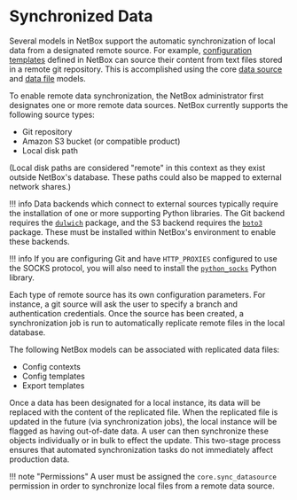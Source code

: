 # Synchronized Data

Several models in NetBox support the automatic synchronization of local data from a designated remote source. For example, [configuration templates](./configuration-rendering.md) defined in NetBox can source their content from text files stored in a remote git repository. This is accomplished using the core [data source](../models/core/datasource.md) and [data file](../models/core/datafile.md) models.

To enable remote data synchronization, the NetBox administrator first designates one or more remote data sources. NetBox currently supports the following source types:

* Git repository
* Amazon S3 bucket (or compatible product)
* Local disk path

(Local disk paths are considered "remote" in this context as they exist outside NetBox's database. These paths could also be mapped to external network shares.)

!!! info
    Data backends which connect to external sources typically require the installation of one or more supporting Python libraries. The Git backend requires the [`dulwich`](https://www.dulwich.io/) package, and the S3 backend requires the [`boto3`](https://boto3.amazonaws.com/v1/documentation/api/latest/index.html) package. These must be installed within NetBox's environment to enable these backends.

!!! info
    If you are configuring Git and have `HTTP_PROXIES` configured to use the SOCKS protocol, you will also need to install the [`python_socks`](https://pypi.org/project/python-socks/) Python library.

Each type of remote source has its own configuration parameters. For instance, a git source will ask the user to specify a branch and authentication credentials. Once the source has been created, a synchronization job is run to automatically replicate remote files in the local database.

The following NetBox models can be associated with replicated data files:

* Config contexts
* Config templates
* Export templates

Once a data has been designated for a local instance, its data will be replaced with the content of the replicated file. When the replicated file is updated in the future (via synchronization jobs), the local instance will be flagged as having out-of-date data. A user can then synchronize these objects individually or in bulk to effect the update. This two-stage process ensures that automated synchronization tasks do not immediately affect production data.

!!! note "Permissions"
    A user must be assigned the `core.sync_datasource` permission in order to synchronize local files from a remote data source.
